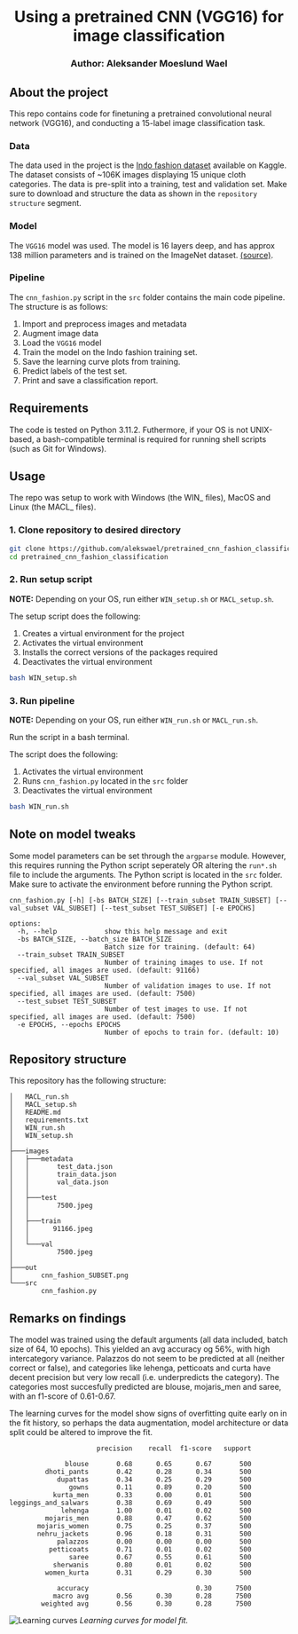 <br />
  <h1 align="center">Using a pretrained CNN (VGG16) for image classification</h1> 
  <h3 align="center">
  Author: Aleksander Moeslund Wael <br>
  </h3>
</p>

## About the project
This repo contains code for finetuning a pretrained convolutional neural network (VGG16), and conducting a 15-label image classification task.

### Data
The data used in the project is the [Indo fashion dataset](https://www.kaggle.com/datasets/validmodel/indo-fashion-dataset) available on Kaggle. The dataset consists of ~106K images displaying 15 unique cloth categories. The data is pre-split into a training, test and validation set. Make sure to download and structure the data as shown in the `repository structure` segment.

### Model
The `VGG16` model was used. The model is 16 layers deep, and has approx 138 million parameters and is trained on the ImageNet dataset. [(source)](https://medium.com/@mygreatlearning/everything-you-need-to-know-about-vgg16-7315defb5918).

### Pipeline
The `cnn_fashion.py` script in the `src` folder contains the main code pipeline. The structure is as follows:
1. Import and preprocess images and metadata
2. Augment image data
3. Load the `VGG16` model
4. Train the model on the Indo fashion training set.
5. Save the learning curve plots from training.
6. Predict labels of the test set.
7. Print and save a classification report.

## Requirements

The code is tested on Python 3.11.2. Futhermore, if your OS is not UNIX-based, a bash-compatible terminal is required for running shell scripts (such as Git for Windows).

## Usage

The repo was setup to work with Windows (the WIN_ files), MacOS and Linux (the MACL_ files).

### 1. Clone repository to desired directory

```bash
git clone https://github.com/alekswael/pretrained_cnn_fashion_classification
cd pretrained_cnn_fashion_classification
```
### 2. Run setup script 
**NOTE:** Depending on your OS, run either `WIN_setup.sh` or `MACL_setup.sh`.

The setup script does the following:
1. Creates a virtual environment for the project
2. Activates the virtual environment
3. Installs the correct versions of the packages required
5. Deactivates the virtual environment

```bash
bash WIN_setup.sh
```

### 3. Run pipeline
**NOTE:** Depending on your OS, run either `WIN_run.sh` or `MACL_run.sh`.

Run the script in a bash terminal.

The script does the following:
1. Activates the virtual environment
2. Runs `cnn_fashion.py` located in the `src` folder
3. Deactivates the virtual environment
```bash
bash WIN_run.sh
```

## Note on model tweaks
Some model parameters can be set through the ``argparse`` module. However, this requires running the Python script seperately OR altering the `run*.sh` file to include the arguments. The Python script is located in the `src` folder. Make sure to activate the environment before running the Python script.

```
cnn_fashion.py [-h] [-bs BATCH_SIZE] [--train_subset TRAIN_SUBSET] [--val_subset VAL_SUBSET] [--test_subset TEST_SUBSET] [-e EPOCHS]

options:
  -h, --help            show this help message and exit
  -bs BATCH_SIZE, --batch_size BATCH_SIZE
                        Batch size for training. (default: 64)
  --train_subset TRAIN_SUBSET
                        Number of training images to use. If not specified, all images are used. (default: 91166)
  --val_subset VAL_SUBSET
                        Number of validation images to use. If not specified, all images are used. (default: 7500)
  --test_subset TEST_SUBSET
                        Number of test images to use. If not specified, all images are used. (default: 7500)
  -e EPOCHS, --epochs EPOCHS
                        Number of epochs to train for. (default: 10)
```

## Repository structure
This repository has the following structure:
```
│   MACL_run.sh
│   MACL_setup.sh
│   README.md
│   requirements.txt
│   WIN_run.sh
│   WIN_setup.sh
│
├───images
│   ├───metadata
│   │       test_data.json
│   │       train_data.json
│   │       val_data.json
│   │
│   ├───test
│   │       7500.jpeg
│   │       
│   ├───train
│   │      91166.jpeg
│   │
│   └───val
│           7500.jpeg
│
├───out
│       cnn_fashion_SUBSET.png
└───src
        cnn_fashion.py
```

## Remarks on findings
The model was trained using the default arguments (all data included, batch size of 64, 10 epochs). This yielded an avg accuracy og 56%, with high intercategory variance. Palazzos do not seem to be predicted at all (neither correct or false), and categories like lehenga, petticoats and curta have decent precision but very low recall (i.e. underpredicts the category). The categories most succesfully predicted are blouse, mojaris_men and saree, with an f1-score of 0.61-0.67.

The learning curves for the model show signs of overfitting quite early on in the fit history, so perhaps the data augmentation, model architecture or data split could be altered to improve the fit.

```
                      precision    recall  f1-score   support

              blouse       0.68      0.65      0.67       500
         dhoti_pants       0.42      0.28      0.34       500
            dupattas       0.34      0.25      0.29       500
               gowns       0.11      0.89      0.20       500
           kurta_men       0.33      0.00      0.01       500
leggings_and_salwars       0.38      0.69      0.49       500
             lehenga       1.00      0.01      0.02       500
         mojaris_men       0.88      0.47      0.62       500
       mojaris_women       0.75      0.25      0.37       500
       nehru_jackets       0.96      0.18      0.31       500
            palazzos       0.00      0.00      0.00       500
          petticoats       0.71      0.01      0.02       500
               saree       0.67      0.55      0.61       500
           sherwanis       0.80      0.01      0.02       500
         women_kurta       0.31      0.29      0.30       500

            accuracy                           0.30      7500
           macro avg       0.56      0.30      0.28      7500
        weighted avg       0.56      0.30      0.28      7500
```

![Learning curves](out\cnn_fashion_SUBSET.png)
*Learning curves for model fit.*
